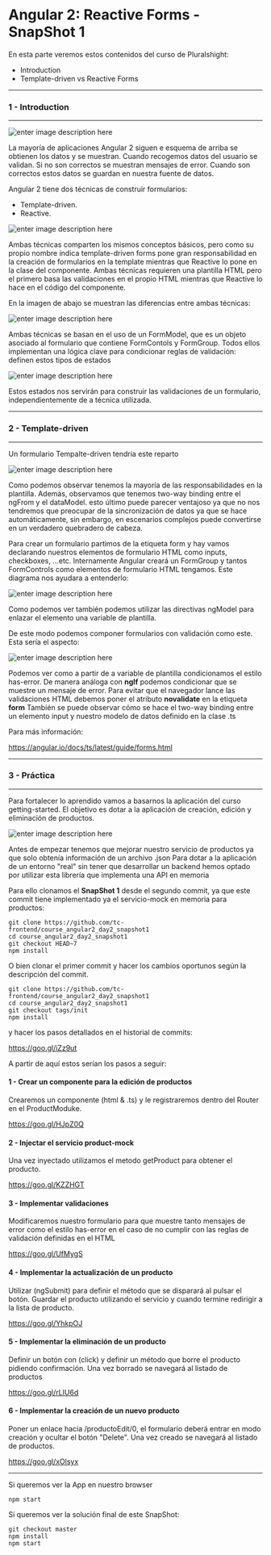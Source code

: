 

Angular 2: Reactive Forms - SnapShot 1
===================
En esta parte veremos estos contenidos del curso de Pluralshight:

 - Introduction
 - Template-driven vs Reactive Forms


----------
### 1 - Introduction
----------

![enter image description here](https://i.imgur.com/4QCKMNU.png)

La mayoría de aplicaciones Angular 2 siguen e esquema de arriba se obtienen los datos y se muestran. Cuando recogemos datos del usuario se validan. Si no son correctos se muestran mensajes de error. Cuando son correctos estos datos se guardan en nuestra fuente de datos. 

Angular 2 tiene dos técnicas de construir formularios:

- Template-driven. 
- Reactive.

![enter image description here](https://i.imgur.com/yQ4VtJb.png)

Ambas técnicas comparten los mismos conceptos básicos, pero como su propio nombre indica template-driven forms pone gran responsabilidad en la creación de formularios en la template mientras que Reactive lo pone en la clase del componente. Ambas técnicas requieren una plantilla HTML pero el primero basa las validaciones en el propio HTML mientras que Reactive lo hace en el código del componente.

En la imagen de abajo se muestran las diferencias entre ambas técnicas:

![enter image description here](https://i.imgur.com/DxlJQEw.png)

Ambas técnicas se basan en el uso de un FormModel, que es un objeto asociado al formulario que contiene FormContols y FormGroup. Todos ellos implementan una lógica clave para condicionar reglas de validación: definen estos tipos de estados

![enter image description here](https://i.imgur.com/Bg0ZX4n.png) 

Estos estados nos servirán para construir las validaciones de un formulario, independientemente de a técnica utilizada.

----------
### 2 - Template-driven
----------
Un formulario Tempalte-driven tendria este reparto

![enter image description here](https://i.imgur.com/RQ7x5xl.png)

Como podemos observar tenemos la mayoría de las responsabilidades en la plantilla. Además, observamos que tenemos two-way binding entre el ngFrom y el dataModel. esto último puede parecer ventajoso ya que no nos tendremos que preocupar de la sincronización de datos ya que se hace automáticamente, sin embargo, en escenarios complejos puede convertirse en un verdadero quebradero de cabeza.

Para crear un formulario partimos de la etiqueta form y hay vamos declarando nuestros elementos de formulario HTML como inputs, checkboxes, ...etc. Internamente Angular creará un FormGroup y tantos FormControls como elementos de formulario HTML tengamos. Este diagrama nos ayudara a entenderlo:

![enter image description here](https://i.imgur.com/pW4zvDi.png)

Como podemos ver también podemos utilizar las directivas ngModel para enlazar el elemento una variable de plantilla.

De este modo podemos componer formularios con validación como este. Esta sería el aspecto:

![enter image description here](https://i.imgur.com/tW9v6sZ.png)

Podemos ver como a partir de a variable de plantilla condicionamos el estilo has-error. De manera análoga con **ngIf** podemos condicionar que se muestre un mensaje de error.
Para evitar que el navegador lance las validaciones HTML debemos poner el atributo **novalidate** en la etiqueta **form**
También se puede observar cómo se hace el two-way binding entre un elemento input y nuestro modelo de datos definido en la clase .ts

Para más información:

https://angular.io/docs/ts/latest/guide/forms.html

----------
### 3 - Práctica
----------
Para fortalecer lo aprendido vamos a basarnos la aplicación del curso getting-started. El objetivo es dotar a la aplicación de creación, edición y eliminación de productos.

![enter image description here](https://i.imgur.com/qPtzTci.png)

Antes de empezar tenemos que mejorar nuestro servicio de productos ya que solo obtenía información de un archivo .json
Para dotar a la aplicación de un entorno "real" sin tener que desarrollar un backend hemos optado por utilizar esta librería que implementa una API en memoria



Para ello clonamos el **SnapShot 1** desde el segundo commit, ya que este commit tiene implementado ya el servicio-mock en memoria para productos:

    git clone https://github.com/tc-frontend/course_angular2_day2_snapshot1
    cd course_angular2_day2_snapshot1
    git checkout HEAD~7
    npm install
 
O bien clonar el primer commit y hacer los cambios oportunos según la descripción del commit.

    git clone https://github.com/tc-frontend/course_angular2_day2_snapshot1
    cd course_angular2_day2_snapshot1
    git checkout tags/init
    npm install

y hacer los pasos detallados en el historial de commits:

https://goo.gl/iZz9ut

 A partir de aquí estos serían los pasos a seguir:

#### 1 - Crear un componente para la edición de productos
Crearemos un componente (html & .ts) y le registraremos dentro del Router en el ProductModuke.

https://goo.gl/HJpZ0Q

#### 2 - Injectar el servicio product-mock
Una vez inyectado utilizamos el metodo getProduct para obtener el producto.

https://goo.gl/KZZHGT

#### 3 - Implementar validaciones
Modificaremos nuestro formulario para que muestre tanto mensajes de error como el estilo has-error en el caso de no cumplir con las reglas de validación definidas en el HTML

https://goo.gl/UfMygS

#### 4 - Implementar la actualización de un producto
Utilizar (ngSubmit) para definir el método que se disparará al pulsar el botón. Guardar el producto utilizando el servicio y cuando termine redirigir a la lista de producto.

https://goo.gl/YhkpOJ

#### 5 - Implementar la eliminación de un producto
Definir un botón con (click) y definir un método que borre el producto pidiendo confirmación. Una vez borrado se navegará al listado de productos

https://goo.gl/rLIU6d

#### 6 - Implementar la creación de un nuevo producto
 Poner un enlace hacia /productoEdit/0, el formulario deberá entrar en modo creación y ocultar el botón "Delete". Una vez creado se navegará al listado de productos.

https://goo.gl/xOlsyx

 

----------



Si queremos ver la App en nuestro browser

    npm start

Si queremos ver la solución final de este SnapShot:

    git checkout master
    npm install
    npm start







